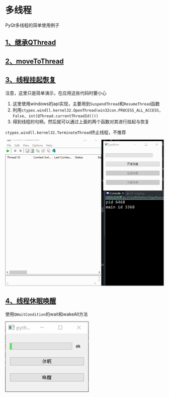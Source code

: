 # 多线程

PyQt多线程的简单使用例子

## [1、继承QThread](继承QThread.py)

## [2、moveToThread](moveToThread.py)

## [3、线程挂起恢复](线程挂起恢复.py)

注意，这里只是简单演示，在应用这些代码时要小心

1. 这里使用windows的api实现，主要用到`SuspendThread`和`ResumeThread`函数
1. 利用`ctypes.windll.kernel32.OpenThread(win32con.PROCESS_ALL_ACCESS, False, int(QThread.currentThreadId()))`
1. 得到线程的句柄，然后就可以通过上面的两个函数对其进行挂起与恢复

`ctypes.windll.kernel32.TerminateThread`终止线程，不推荐

![截图](ScreenShot/线程挂起恢复.gif)

## [4、线程休眠唤醒](线程休眠唤醒.py)

使用`QWaitCondition`的wait和wakeAll方法

![截图](ScreenShot/线程休眠唤醒.gif)
